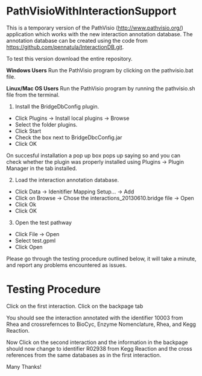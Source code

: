 PathVisioWithInteractionSupport
===============================

This is a temporary version of the PathVisio (http://www.pathvisio.org/) application which works with the new 
interaction annotation database. The annotation database can be created using the code from https://github.com/pennatula/InteractionDB.git.

To test this version download the entire repository.

**Windows Users**
Run the PathVisio program by clicking on the pathvisio.bat file.

**Linux/Mac OS Users**
Run the PathVisio program by running the pathvisio.sh file from the terminal.

1) Install the BridgeDbConfig plugin.

  * Click Plugins -> Install local plugins -> Browse 
  * Select the folder plugins.
  * Click Start
  * Check the box next to BridgeDbcConfig.jar
  * Click OK
  
On succesful installation a pop up box pops up saying so and you can check whether the plugin was properly installed
using Plugins -> Plugin Manager in the tab installed.

2) Load the interaction annotation database.

  * Click Data -> Idenitifier Mapping Setup... -> Add 
  * Click on Browse -> Chose the interactions_20130610.bridge file -> Open
  * Click Ok
  * Click OK

3) Open the test pathway

  * Click File -> Open
  * Select test.gpml
  * Click Open
  
Please go through the testing procedure outlined below, it will take a minute, and report any problems encountered as 
issues.

Testing Procedure
=================

Click on the first interaction. Click on the backpage tab

You should see the interaction annotated with the identifier 10003 from Rhea and crossrefernces to BioCyc, 
Enzyme Nomenclature, Rhea, and Kegg Reaction.

Now Click on the second interaction and the information in the backpage should now change to identifier R02938 
from Kegg Reaction and the cross references from the same databases as in the first interaction.

Many Thanks!
